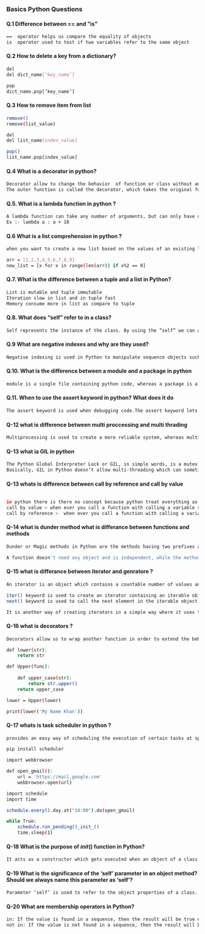 ### Basics Python Questions

#### Q.1 Difference between == and "is"

```bash
==  operator helps us compare the equality of objects
is  operator used to test if two variables refer to the same object
```

#### Q.2 How to delete a key from a dictionary?

```bash
del 
del dict_name[‘key_name’]

pop
dict_name.pop[‘key_name’]

```

#### Q.3 How to remove item from list

```bash
remove()
remove(list_value)

del
del list_name[index_value]

pop()
list_name.pop[index_value]

```

#### Q.4 What is a decorator in python?

```bash
Decorator allow to change the behavior  of function or class without any modification.
The outer function is called the decorator, which takes the original function as an argument and returns a modified version of it.

```

#### Q.5. What is a lambda function in python ?

```bash
A lambda function can take any number of arguments, but can only have one expression.
Ex :- lambda a : a + 10

```

#### Q.6 What is a list comprehension in python ? 

```bash
when you want to create a new list based on the values of an existing list

arr = [1,2,3,4,5,6,7,8,9]
new_list = [x for x in range(len(arr)) if x%2 == 0]

```

#### Q.7. What is the difference between a tuple and a list in Python?
```bash
List is mutable and tuple immutable 
Iteration slow in list and in tuple fast
Memory consume more in list as compare to tuple
```

#### Q.8. What does “self” refer to in a class?
```bash
Self represents the instance of the class. By using the “self” we can access the attributes and methods of the class in Python. It binds the attributes with the given arguments.
```

#### Q.9 What are negative indexes and why are they used?
```bash
Negative indexing is used in Python to manipulate sequence objects such as lists, arrays, strings, etc. Negative indexing retrieves elements from the end by providing negative numbers as sequence indexes.
```

#### Q.10. What is the difference between a module and a package in python
```bash
module is a single file containing python code, whereas a package is a collection of modules that are organized in a directory hierarchy

```

#### Q.11.	When to use the assert keyword in python? What does it do
```bash
The assert keyword is used when debugging code.The assert keyword lets you test if a condition in your code returns True, if not, the program will raise an AssertionError.You can write a message to be written if the code returns False, check the example below.

```

#### Q-12 what is difference between multi proccessing and multi thrading 
```bash 
Multiprocessing is used to create a more reliable system, whereas multithreading is used to create threads that run parallel to each other

```

#### Q-13 what ia GIL in python
```bash 
The Python Global Interpreter Lock or GIL, in simple words, is a mutex (or a lock) that allows only one thread to hold the control of the Python interpreter.
Basically, GIL in Python doesn’t allow multi-threading which can sometimes be considered as a disadvantage. 

```
#### Q-13 whats is difference between call by reference and call by value
```bash 

in python there is there no concept because python treat everything as a object
call by value > when ever you call a function with calling a variable value not the address 
call by reference >  when ever you call a function with calling a variable  by address 

```
#### Q-14 what is dunder method what is differance between functions and methods
```bash 
Dunder or Magic methods in Python are the methods having two prefixes and suffix underscores in the method name. Dunder here means “Double Under (Underscores)”. These are commonly used for operator overloading. 

A function doesn't need any object and is independent, while the method is a function, which is linked with any object. We can directly call the function with its name, while the method is called by the object's name. Function is used to pass or return the data, while the method operates the data in a class.

```
#### Q-15 what is differance between iterator and genratore ?  
```bash 
An iterator is an object which contains a countable number of values and it is used to iterate over iterable objects like list, tuples, sets, etc. 

iter() keyword is used to create an iterator containing an iterable object.
next() keyword is used to call the next element in the iterable object.

It is another way of creating iterators in a simple way where it uses the keyword “yield” instead of returning it in a defined function. 

```
#### Q-16 what is decorators ? 

```bash 
Decorators allow us to wrap another function in order to extend the behaviour of the wrapped function, without permanently modifying it.

def lower(str):
    return str

def Upper(func):
    
    def upper_case(str):
        return str.upper()
    return upper_case

lower = Upper(lower)

print(lower('My Name Khan'))

```

#### Q-17 whats is task scheduler in python ?

```bash 
provides an easy way of scheduling the execution of certain tasks at specific times

pip install scheduler

import webbrowser

def open_gmail():
    url = 'https://mail.google.com'
    webbrowser.open(url)

import schedule
import time

schedule.every().day.at("10:00").do(open_gmail)

while True:
    schedule.run_pending()_init_()
    time.sleep(1)

```

#### Q-18 What is the purpose of _init_() function in Python?
```bash 
It acts as a constructor which gets executed when an object of a class is instantiated and allows the class to classify its attributes.

```

#### Q-19 What is the significance of the ‘self’ parameter in an object method? Should we always name this parameter as ‘self’?

```bash 
Parameter ‘self’ is used to refer to the object properties of a class. ‘self’ parameter is supposed to be prefixed to the class object properties.

```

#### Q-20 What are membership operators in Python?
 
```bash 
in: If the value is found in a sequence, then the result will be true else false.
not in: If the value is not found in a sequence, then the result will be true else false.

```
